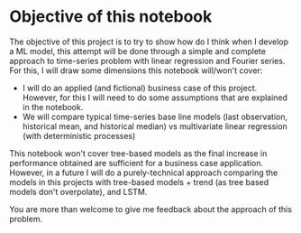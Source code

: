 # Objective of this notebook

The objective of this project is to try to show how do I think when I develop a ML model, this attempt will be done through a simple and complete approach to time-series problem with linear regression and Fourier series. For this, I will draw some dimensions this notebook will/won't cover:

- I will do an applied (and fictional) business case of this project. However, for this I will need to do some assumptions that are explained in the notebook.
- We will compare typical time-series base line models (last observation, historical mean, and historical median) vs multivariate linear regression (with deterministic processes)

This notebook won't cover tree-based models as the final increase in performance obtained are sufficient for a business case application. However, in a future I will do a purely-technical approach comparing the models in this projects with tree-based models + trend (as tree based models don't overpolate), and LSTM.

You are more than welcome to give me feedback about the approach of this problem.
